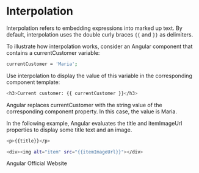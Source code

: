 # Interpolation

Interpolation refers to embedding expressions into marked up text. By default, interpolation uses the double curly braces ```{{``` and ```}}``` as delimiters.

To illustrate how interpolation works, consider an Angular component that contains a currentCustomer variable:

```bash
currentCustomer = 'Maria';
```
Use interpolation to display the value of this variable in the corresponding component template:

``` bash
<h3>Current customer: {{ currentCustomer }}</h3>
```
Angular replaces currentCustomer with the string value of the corresponding component property. In this case, the value is Maria.

In the following example, Angular evaluates the title and itemImageUrl properties to display some title text and an image.

```bash
<p>{{title}}</p>

<div><img alt="item" src="{{itemImageUrl}}"></div>
```
<BadgeLink colorScheme='blue' badgeText='Official Website' href='ttps://angular.io/guide/interpolation'>Angular Official Website</BadgeLink>
